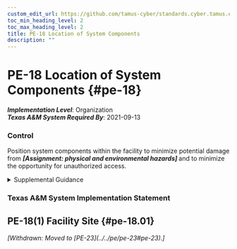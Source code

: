 ```yaml
---
custom_edit_url: https://github.com/tamus-cyber/standards.cyber.tamus.edu/tree/main/static/content/tamus.edu/TAMUS_profile.xml
toc_min_heading_level: 2
toc_max_heading_level: 2
title: PE-18 Location of System Components
description: ""
---
```


# PE-18 Location of System Components {#pe-18}

_**Implementation Level**_: Organization\
_**Texas A&M System Required By**_: 2021-09-13

### Control

Position system components within the facility to minimize potential damage from <strong> <em>[Assignment: physical and environmental hazards]</em> </strong> and to minimize the opportunity for unauthorized access.

<details>
  <summary>Supplemental Guidance</summary>

Physical and environmental hazards include floods, fires, tornadoes, earthquakes, hurricanes, terrorism, vandalism, an electromagnetic pulse, electrical interference, and other forms of incoming electromagnetic radiation. Organizations consider the location of entry points where unauthorized individuals, while not being granted access, might nonetheless be near systems. Such proximity can increase the risk of unauthorized access to organizational communications using wireless packet sniffers or microphones, or unauthorized disclosure of information.

</details>

### Texas A&M System Implementation Statement

## PE-18(1) Facility Site {#pe-18.01}

<prop xmlns="http://csrc.nist.gov/ns/oscal/1.0" name="status" value="withdrawn">
               <em>[Withdrawn: Moved to [PE-23](../../pe/pe-23#pe-23).]</em>
            </prop>
            

